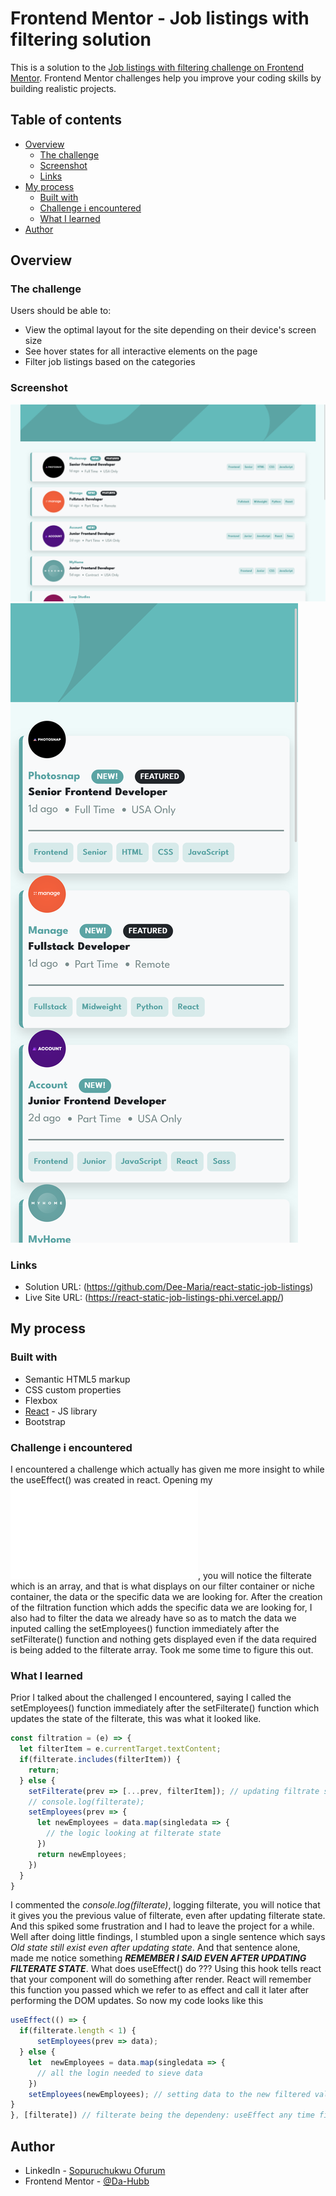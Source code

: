 # Frontend Mentor - Job listings with filtering solution

This is a solution to the [Job listings with filtering challenge on Frontend Mentor](https://www.frontendmentor.io/challenges/job-listings-with-filtering-ivstIPCt). Frontend Mentor challenges help you improve your coding skills by building realistic projects. 

## Table of contents

- [Overview](#overview)
  - [The challenge](#the-challenge)
  - [Screenshot](#screenshot)
  - [Links](#links)
- [My process](#my-process)
  - [Built with](#built-with)
  - [Challenge i encountered](#challenge-i-encountered)
  - [What I learned](#what-i-learned)
- [Author](#author)

## Overview

### The challenge

Users should be able to:

- View the optimal layout for the site depending on their device's screen size
- See hover states for all interactive elements on the page
- Filter job listings based on the categories

### Screenshot

![Desktop View](./src/assets/screenshots/desktop-view.png)
![Mobile View](./src/assets/screenshots/mobile-view.png)

### Links

- Solution URL: (https://github.com/Dee-Maria/react-static-job-listings)
- Live Site URL: (https://react-static-job-listings-phi.vercel.app/)

## My process

### Built with

- Semantic HTML5 markup
- CSS custom properties
- Flexbox
- [React](https://reactjs.org/) - JS library
- Bootstrap

### Challenge i encountered

I encountered a challenge which actually has given me more insight to while the useEffect() was created in react. Opening 
my ![useContext.js](./src/globals/useContext.js), you will notice the filterate which is an array, and that is what
displays on our filter container or niche container, the data or the specific data we are looking for. After the creation 
of the filtration function which adds the specific data we are looking for, I also had to filter the data we already
have so as to match the data we inputed calling the setEmployees() function immediately after the setFilterate() function
and nothing gets displayed even if the data required is being added to the filterate array. Took me some time to figure this out.

### What I learned

Prior I talked about the challenged I encountered, saying I called the setEmployees() function immediately after the 
setFilterate() function which updates the state of the filterate, this was what it looked like.
```js
const filtration = (e) => {
  let filterItem = e.currentTarget.textContent;
  if(filterate.includes(filterItem)) {
    return;
  } else {
    setFilterate(prev => [...prev, filterItem]); // updating filtrate state
    // console.log(filterate);
    setEmployees(prev => {
      let newEmployees = data.map(singledata => {
        // the logic looking at filterate state
      })
      return newEmployees;
    })
  }
}
```
I commented the *console.log(filterate)*, logging filterate, you will notice that it gives you the previous value of filterate, 
even after updating filterate state. And this spiked some frustration and I had to leave the project for a while.
Well after doing little findings, I stumbled upon a single sentence which says *Old state still exist even after updating state*.
And that sentence alone, made me notice something ***REMEMBER I SAID EVEN AFTER UPDATING FILTERATE STATE***. What does useEffect() do ???
Using this hook tells react that your component will do something after render. React will remember this function you passed
which we refer to as effect and call it later after performing the DOM updates.
So now my code looks like this
```js
useEffect(() => {
  if(filterate.length < 1) {
      setEmployees(prev => data);
  } else {
    let  newEmployees = data.map(singledata => {
      // all the login needed to sieve data
    }) 
    setEmployees(newEmployees); // setting data to the new filtered values
}
}, [filterate]) // filterate being the dependeny: useEffect any time filterate is updated
```

## Author

- LinkedIn - [Sopuruchukwu Ofurum](https://www.linkedin.com/in/josemaria-ofurum-07b878201/)
- Frontend Mentor - [@Da-Hubb](https://www.frontendmentor.io/profile/Da-Hubb)